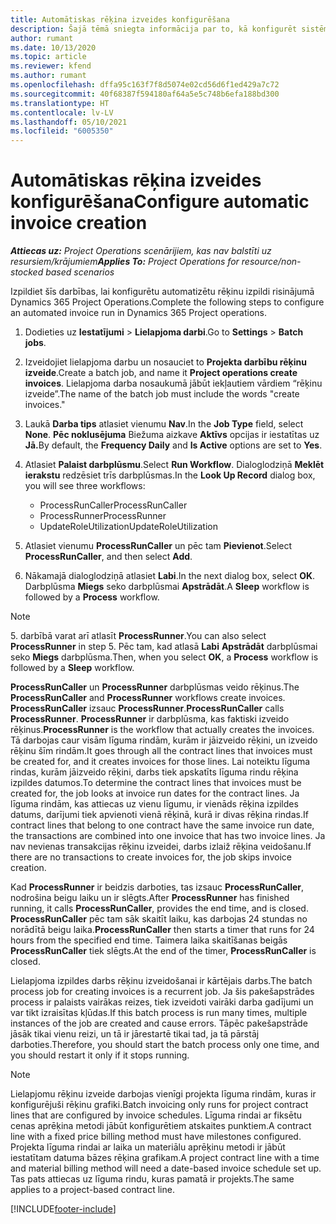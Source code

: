 ```yaml
---
title: Automātiskas rēķina izveides konfigurēšana
description: Šajā tēmā sniegta informācija par to, kā konfigurēt sistēmu, lai automātiski izveidotu rēķinus.
author: rumant
ms.date: 10/13/2020
ms.topic: article
ms.reviewer: kfend
ms.author: rumant
ms.openlocfilehash: dffa95c163f7f8d5074e02cd56d6f1ed429a7c72
ms.sourcegitcommit: 40f68387f594180af64a5e5c748b6efa188bd300
ms.translationtype: HT
ms.contentlocale: lv-LV
ms.lasthandoff: 05/10/2021
ms.locfileid: "6005350"
---
```

# <a name="configure-automatic-invoice-creation"></a><span data-ttu-id="fc53b-103">Automātiskas rēķina izveides konfigurēšana</span><span class="sxs-lookup"><span data-stu-id="fc53b-103">Configure automatic invoice creation</span></span>

<span data-ttu-id="fc53b-104">_**Attiecas uz:** Project Operations scenārijiem, kas nav balstīti uz resursiem/krājumiem_</span><span class="sxs-lookup"><span data-stu-id="fc53b-104">_**Applies To:** Project Operations for resource/non-stocked based scenarios_</span></span>


<span data-ttu-id="fc53b-105">Izpildiet šīs darbības, lai konfigurētu automatizētu rēķinu izpildi risinājumā Dynamics 365 Project Operations.</span><span class="sxs-lookup"><span data-stu-id="fc53b-105">Complete the following steps to configure an automated invoice run in Dynamics 365 Project operations.</span></span>

1. <span data-ttu-id="fc53b-106">Dodieties uz **Iestatījumi** > **Lielapjoma darbi**.</span><span class="sxs-lookup"><span data-stu-id="fc53b-106">Go to **Settings** > **Batch jobs**.</span></span>
2. <span data-ttu-id="fc53b-107">Izveidojiet lielapjoma darbu un nosauciet to **Projekta darbību rēķinu izveide**.</span><span class="sxs-lookup"><span data-stu-id="fc53b-107">Create a batch job, and name it **Project operations create invoices**.</span></span> <span data-ttu-id="fc53b-108">Lielapjoma darba nosaukumā jābūt iekļautiem vārdiem “rēķinu izveide”.</span><span class="sxs-lookup"><span data-stu-id="fc53b-108">The name of the batch job must include the words "create invoices."</span></span>
3. <span data-ttu-id="fc53b-109">Laukā **Darba tips** atlasiet vienumu **Nav**.</span><span class="sxs-lookup"><span data-stu-id="fc53b-109">In the **Job Type** field, select **None**.</span></span> <span data-ttu-id="fc53b-110">**Pēc noklusējuma** Biežuma aizkave **Aktīvs** opcijas ir iestatītas uz **Jā.**</span><span class="sxs-lookup"><span data-stu-id="fc53b-110">By default, the **Frequency Daily** and **Is Active** options are set to **Yes**.</span></span>
4. <span data-ttu-id="fc53b-111">Atlasiet **Palaist darbplūsmu**.</span><span class="sxs-lookup"><span data-stu-id="fc53b-111">Select **Run Workflow**.</span></span> <span data-ttu-id="fc53b-112">Dialoglodziņā **Meklēt ierakstu** redzēsiet trīs darbplūsmas.</span><span class="sxs-lookup"><span data-stu-id="fc53b-112">In the **Look Up Record** dialog box, you will see three workflows:</span></span>

    - <span data-ttu-id="fc53b-113">ProcessRunCaller</span><span class="sxs-lookup"><span data-stu-id="fc53b-113">ProcessRunCaller</span></span>
    - <span data-ttu-id="fc53b-114">ProcessRunner</span><span class="sxs-lookup"><span data-stu-id="fc53b-114">ProcessRunner</span></span>
    - <span data-ttu-id="fc53b-115">UpdateRoleUtilization</span><span class="sxs-lookup"><span data-stu-id="fc53b-115">UpdateRoleUtilization</span></span>

5. <span data-ttu-id="fc53b-116">Atlasiet vienumu **ProcessRunCaller** un pēc tam **Pievienot**.</span><span class="sxs-lookup"><span data-stu-id="fc53b-116">Select **ProcessRunCaller**, and then select **Add**.</span></span>
6. <span data-ttu-id="fc53b-117">Nākamajā dialoglodziņā atlasiet **Labi**.</span><span class="sxs-lookup"><span data-stu-id="fc53b-117">In the next dialog box, select **OK**.</span></span> <span data-ttu-id="fc53b-118">Darbplūsma **Miegs** seko darbplūsmai **Apstrādāt**.</span><span class="sxs-lookup"><span data-stu-id="fc53b-118">A **Sleep** workflow is followed by a **Process** workflow.</span></span>

  > [!NOTE]
  > <span data-ttu-id="fc53b-119">5. darbībā varat arī atlasīt **ProcessRunner**.</span><span class="sxs-lookup"><span data-stu-id="fc53b-119">You can also select **ProcessRunner** in step 5.</span></span> <span data-ttu-id="fc53b-120">Pēc tam, kad atlasā **Labi** **Apstrādāt** darbplūsmai seko **Miegs** darbplūsma.</span><span class="sxs-lookup"><span data-stu-id="fc53b-120">Then, when you select **OK**, a **Process** workflow is followed by a **Sleep** workflow.</span></span>

<span data-ttu-id="fc53b-121">**ProcessRunCaller** un **ProcessRunner** darbplūsmas veido rēķinus.</span><span class="sxs-lookup"><span data-stu-id="fc53b-121">The **ProcessRunCaller** and **ProcessRunner** workflows create invoices.</span></span> <span data-ttu-id="fc53b-122">**ProcessRunCaller** izsauc **ProcessRunner**.</span><span class="sxs-lookup"><span data-stu-id="fc53b-122">**ProcessRunCaller** calls **ProcessRunner**.</span></span> <span data-ttu-id="fc53b-123">**ProcessRunner** ir darbplūsma, kas faktiski izveido rēķinus.</span><span class="sxs-lookup"><span data-stu-id="fc53b-123">**ProcessRunner** is the workflow that actually creates the invoices.</span></span> <span data-ttu-id="fc53b-124">Tā darbojas caur visām līguma rindām, kurām ir jāizveido rēķini, un izveido rēķinu šīm rindām.</span><span class="sxs-lookup"><span data-stu-id="fc53b-124">It goes through all the contract lines that invoices must be created for, and it creates invoices for those lines.</span></span> <span data-ttu-id="fc53b-125">Lai noteiktu līguma rindas, kurām jāizveido rēķini, darbs tiek apskatīts līguma rindu rēķina izpildes datumos.</span><span class="sxs-lookup"><span data-stu-id="fc53b-125">To determine the contract lines that invoices must be created for, the job looks at invoice run dates for the contract lines.</span></span> <span data-ttu-id="fc53b-126">Ja līguma rindām, kas attiecas uz vienu līgumu, ir vienāds rēķina izpildes datums, darījumi tiek apvienoti vienā rēķinā, kurā ir divas rēķina rindas.</span><span class="sxs-lookup"><span data-stu-id="fc53b-126">If contract lines that belong to one contract have the same invoice run date, the transactions are combined into one invoice that has two invoice lines.</span></span> <span data-ttu-id="fc53b-127">Ja nav nevienas transakcijas rēķinu izveidei, darbs izlaiž rēķina veidošanu.</span><span class="sxs-lookup"><span data-stu-id="fc53b-127">If there are no transactions to create invoices for, the job skips invoice creation.</span></span>

<span data-ttu-id="fc53b-128">Kad **ProcessRunner** ir beidzis darboties, tas izsauc **ProcessRunCaller**, nodrošina beigu laiku un ir slēgts.</span><span class="sxs-lookup"><span data-stu-id="fc53b-128">After **ProcessRunner** has finished running, it calls **ProcessRunCaller**, provides the end time, and is closed.</span></span> <span data-ttu-id="fc53b-129">**ProcessRunCaller** pēc tam sāk skaitīt laiku, kas darbojas 24 stundas no norādītā beigu laika.</span><span class="sxs-lookup"><span data-stu-id="fc53b-129">**ProcessRunCaller** then starts a timer that runs for 24 hours from the specified end time.</span></span> <span data-ttu-id="fc53b-130">Taimera laika skaitīšanas beigās **ProcessRunCaller** tiek slēgts.</span><span class="sxs-lookup"><span data-stu-id="fc53b-130">At the end of the timer, **ProcessRunCaller** is closed.</span></span>

<span data-ttu-id="fc53b-131">Lielapjoma izpildes darbs rēķinu izveidošanai ir kārtējais darbs.</span><span class="sxs-lookup"><span data-stu-id="fc53b-131">The batch process job for creating invoices is a recurrent job.</span></span> <span data-ttu-id="fc53b-132">Ja šis pakešapstrādes process ir palaists vairākas reizes, tiek izveidoti vairāki darba gadījumi un var tikt izraisītas kļūdas.</span><span class="sxs-lookup"><span data-stu-id="fc53b-132">If this batch process is run many times, multiple instances of the job are created and cause errors.</span></span> <span data-ttu-id="fc53b-133">Tāpēc pakešapstrāde jāsāk tikai vienu reizi, un tā ir jārestartē tikai tad, ja tā pārstāj darboties.</span><span class="sxs-lookup"><span data-stu-id="fc53b-133">Therefore, you should start the batch process only one time, and you should restart it only if it stops running.</span></span>

> [!NOTE]
> <span data-ttu-id="fc53b-134">Lielapjomu rēķinu izveide darbojas vienīgi projekta līguma rindām, kuras ir konfigurējuši rēķinu grafiki.</span><span class="sxs-lookup"><span data-stu-id="fc53b-134">Batch invoicing only runs for project contract lines that are configured by invoice schedules.</span></span> <span data-ttu-id="fc53b-135">Līguma rindai ar fiksētu cenas aprēķina metodi jābūt konfigurētiem atskaites punktiem.</span><span class="sxs-lookup"><span data-stu-id="fc53b-135">A contract line with a fixed price billing method must have milestones configured.</span></span> <span data-ttu-id="fc53b-136">Projekta līguma rindai ar laika un materiālu aprēķinu metodi ir jābūt iestatītam datuma bāzes rēķina grafikam.</span><span class="sxs-lookup"><span data-stu-id="fc53b-136">A project contract line with a time and material billing method will need a date-based invoice schedule set up.</span></span> <span data-ttu-id="fc53b-137">Tas pats attiecas uz līguma rindu, kuras pamatā ir projekts.</span><span class="sxs-lookup"><span data-stu-id="fc53b-137">The same applies to a project-based contract line.</span></span>     


[!INCLUDE[footer-include](../includes/footer-banner.md)]
